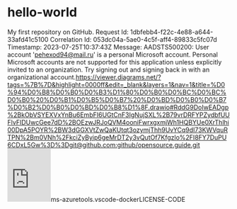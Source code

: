 hello-worId
===========

My first repository on GitHub.
Request Id: 1dbfebb4-f22c-4e88-a644-33afd41c5100
Correlation Id: 053dc04a-5ae0-4c5f-aff4-89833c5fc07d
Timestamp: 2023-07-25T10:37:43Z
Message: AADSTS500200: User account 'pehexod94@mail.ru' is a personal Microsoft account. Personal Microsoft accounts are not supported for this application unless explicitly invited to an organization. Try signing out and signing back in with an organizational account.<meta name="wot-verification" content="60cd8bc6e669dde76334"/>https://viewer.diagrams.net/?tags=%7B%7D&highlight=0000ff&edit=_blank&layers=1&nav=1&title=%D0%94%D0%B8%D0%B0%D0%B3%D1%80%D0%B0%D0%BC%D0%BC%D0%B0%20%D0%B1%D0%B5%D0%B7%20%D0%BD%D0%B0%D0%B7%D0%B2%D0%B0%D0%BD%D0%B8%D1%8F.drawio#RddG9DoIwEADgp%2BkObVSYEXVxYnBu6EmbFI6UGtCnF3IgNujSXL%2B79vrDRFYPZydbfUUFlvFIDUwcGee7dD%2BOEzwJRJoQVM4ooniFwrxgxmjWh1HQBYUe0XrThlhi00DpA5POYR%2BW3dGGXVtZwQaKUtqt3ozymjThh9UvYCq9dI73KWVquRTPN%2Bm0VNh%2FkciZyByip6geMrDT2y3vQutOf7Kfgzlo%2FI8FY7DuPU6CDxL5Gw%3D%3Dgit@github.com:github/opensource.guide.git<iframe src="https://onedrive.live.com/embed?resid=4C3997A3A9F80AD9%21124&authkey=!AHHA34Rx1lsAUMk" width="98" height="120" frameborder="0" scrolling="no"></iframe>ms-azuretools.vscode-dockerLICENSE-CODE
